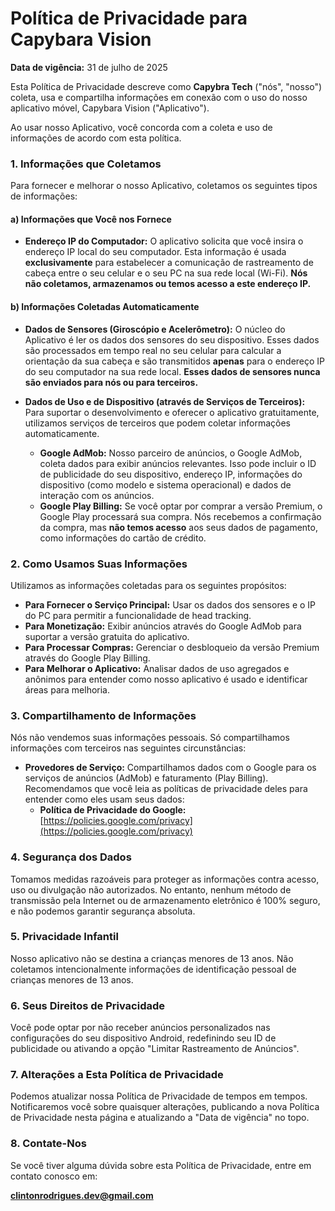 # Política de Privacidade para Capybara Vision

**Data de vigência:** 31 de julho de 2025

Esta Política de Privacidade descreve como **Capybra Tech** ("nós", "nosso") coleta, usa e compartilha informações em conexão com o uso do nosso aplicativo móvel, Capybara Vision ("Aplicativo").

Ao usar nosso Aplicativo, você concorda com a coleta e uso de informações de acordo com esta política.

### 1. Informações que Coletamos

Para fornecer e melhorar o nosso Aplicativo, coletamos os seguintes tipos de informações:

#### a) Informações que Você nos Fornece

* **Endereço IP do Computador:** O aplicativo solicita que você insira o endereço IP local do seu computador. Esta informação é usada **exclusivamente** para estabelecer a comunicação de rastreamento de cabeça entre o seu celular e o seu PC na sua rede local (Wi-Fi). **Nós não coletamos, armazenamos ou temos acesso a este endereço IP.**

#### b) Informações Coletadas Automaticamente

* **Dados de Sensores (Giroscópio e Acelerômetro):** O núcleo do Aplicativo é ler os dados dos sensores do seu dispositivo. Esses dados são processados em tempo real no seu celular para calcular a orientação da sua cabeça e são transmitidos **apenas** para o endereço IP do seu computador na sua rede local. **Esses dados de sensores nunca são enviados para nós ou para terceiros.**

* **Dados de Uso e de Dispositivo (através de Serviços de Terceiros):** Para suportar o desenvolvimento e oferecer o aplicativo gratuitamente, utilizamos serviços de terceiros que podem coletar informações automaticamente.
    * **Google AdMob:** Nosso parceiro de anúncios, o Google AdMob, coleta dados para exibir anúncios relevantes. Isso pode incluir o ID de publicidade do seu dispositivo, endereço IP, informações do dispositivo (como modelo e sistema operacional) e dados de interação com os anúncios.
    * **Google Play Billing:** Se você optar por comprar a versão Premium, o Google Play processará sua compra. Nós recebemos a confirmação da compra, mas **não temos acesso** aos seus dados de pagamento, como informações do cartão de crédito.

### 2. Como Usamos Suas Informações

Utilizamos as informações coletadas para os seguintes propósitos:

* **Para Fornecer o Serviço Principal:** Usar os dados dos sensores e o IP do PC para permitir a funcionalidade de head tracking.
* **Para Monetização:** Exibir anúncios através do Google AdMob para suportar a versão gratuita do aplicativo.
* **Para Processar Compras:** Gerenciar o desbloqueio da versão Premium através do Google Play Billing.
* **Para Melhorar o Aplicativo:** Analisar dados de uso agregados e anônimos para entender como nosso aplicativo é usado e identificar áreas para melhoria.

### 3. Compartilhamento de Informações

Nós não vendemos suas informações pessoais. Só compartilhamos informações com terceiros nas seguintes circunstâncias:

* **Provedores de Serviço:** Compartilhamos dados com o Google para os serviços de anúncios (AdMob) e faturamento (Play Billing). Recomendamos que você leia as políticas de privacidade deles para entender como eles usam seus dados:
    * **Política de Privacidade do Google:** [https://policies.google.com/privacy](https://policies.google.com/privacy)

### 4. Segurança dos Dados

Tomamos medidas razoáveis para proteger as informações contra acesso, uso ou divulgação não autorizados. No entanto, nenhum método de transmissão pela Internet ou de armazenamento eletrônico é 100% seguro, e não podemos garantir segurança absoluta.

### 5. Privacidade Infantil

Nosso aplicativo não se destina a crianças menores de 13 anos. Não coletamos intencionalmente informações de identificação pessoal de crianças menores de 13 anos.

### 6. Seus Direitos de Privacidade

Você pode optar por não receber anúncios personalizados nas configurações do seu dispositivo Android, redefinindo seu ID de publicidade ou ativando a opção "Limitar Rastreamento de Anúncios".

### 7. Alterações a Esta Política de Privacidade

Podemos atualizar nossa Política de Privacidade de tempos em tempos. Notificaremos você sobre quaisquer alterações, publicando a nova Política de Privacidade nesta página e atualizando a "Data de vigência" no topo.

### 8. Contate-Nos

Se você tiver alguma dúvida sobre esta Política de Privacidade, entre em contato conosco em:

**clintonrodrigues.dev@gmail.com**
